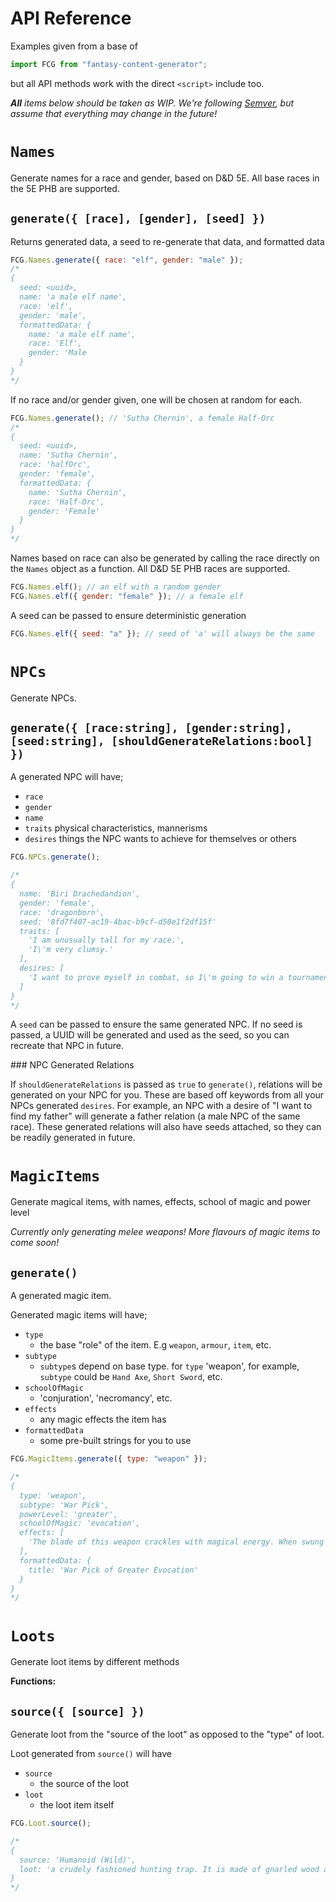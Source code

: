 # API Reference

Examples given from a base of

```js
import FCG from "fantasy-content-generator";
```

but all API methods work with the direct `<script>` include too.

_**All** items below should be taken as WIP. We're following [Semver](https://semver.org/), but assume that everything may change in the future!_

# `Names`

Generate names for a race and gender, based on D&D 5E. All base races in the 5E PHB are supported.

## `generate({ [race], [gender], [seed] })`

Returns generated data, a seed to re-generate that data, and formatted data

```js
FCG.Names.generate({ race: "elf", gender: "male" });
/*
{
  seed: <uuid>,
  name: 'a male elf name',
  race: 'elf',
  gender: 'male',
  formattedData: {
    name: 'a male elf name',
    race: 'Elf',
    gender: 'Male
  }
}
*/
```

If no race and/or gender given, one will be chosen at random for each.

```js
FCG.Names.generate(); // 'Sutha Chernin', a female Half-Orc
/*
{
  seed: <uuid>,
  name: 'Sutha Chernin',
  race: 'halfOrc',
  gender: 'female',
  formattedData: {
    name: 'Sutha Chernin',
    race: 'Half-Orc',
    gender: 'Female'
  }
}
*/
```

Names based on race can also be generated by calling the race directly on the `Names` object as a function. All D&D 5E PHB races are supported.

```js
FCG.Names.elf(); // an elf with a random gender
FCG.Names.elf({ gender: "female" }); // a female elf
```

A seed can be passed to ensure deterministic generation

```js
FCG.Names.elf({ seed: "a" }); // seed of 'a' will always be the same
```

# `NPCs`

Generate NPCs.

## `generate({ [race:string], [gender:string], [seed:string], [shouldGenerateRelations:bool] })`

A generated NPC will have;

- `race`
- `gender`
- `name`
- `traits` physical characteristics, mannerisms
- `desires` things the NPC wants to achieve for themselves or others

```js
FCG.NPCs.generate();

/*
{
  name: 'Biri Drachedandion',
  gender: 'female',
  race: 'dragonborn',
  seed: '8fd7f407-ac19-4bac-b9cf-d50e1f2df15f'
  traits: [
    'I am unusually tall for my race.',
    'I\'m very clumsy.'
  ],
  desires: [
    'I want to prove myself in combat, so I\'m going to win a tournament.'
  ]
}
*/
```

A `seed` can be passed to ensure the same generated NPC. If no seed is passed, a UUID will be generated and used as the seed, so you can recreate that NPC in future.

### NPC Generated Relations

If `shouldGenerateRelations` is passed as `true` to `generate()`, relations will be generated on your NPC for you. These are based off keywords from all your NPCs generated `desires`. For example, an NPC with a desire of "I want to find my father" will generate a father relation (a male NPC of the same race). These generated relations will also have seeds attached, so they can be readily generated in future.

# `MagicItems`

Generate magical items, with names, effects, school of magic and power level

_Currently only generating melee weapons! More flavours of magic items to come soon!_

## `generate()`

A generated magic item.

Generated magic items will have;

- `type`
  - the base "role" of the item. E.g `weapon`, `armour`, `item`, etc.
- `subtype`
  - `subtype`s depend on base type. for `type` 'weapon', for example, `subtype` could be `Hand Axe`, `Short Sword`, etc.
- `schoolOfMagic`
  - 'conjuration', 'necromancy', etc.
- `effects`
  - any magic effects the item has
- `formattedData`
  - some pre-built strings for you to use

```js
FCG.MagicItems.generate({ type: "weapon" });

/*
{
  type: 'weapon',
  subtype: 'War Pick',
  powerLevel: 'greater',
  schoolOfMagic: 'evocation',
  effects: [
    'The blade of this weapon crackles with magical energy. When swung in front of a group of creatures, 2  of the creatures are struck with bolts of energy. Each affected creature takes 3d4 Lightning damage, and becomes Paralyzed for 2 rounds.'
  ],
  formattedData: {
    title: 'War Pick of Greater Evocation'
  }
}
*/
```

# `Loots`

Generate loot items by different methods

**Functions:**

## `source({ [source] })`

Generate loot from the "source of the loot" as opposed to the "type" of loot.

Loot generated from `source()` will have

- `source`
  - the source of the loot
- `loot`
  - the loot item itself

```js
FCG.Loot.source();

/*
{
  source: 'Humanoid (Wild)',
  loot: 'a crudely fashioned hunting trap. It is made of gnarled wood and jagged iron spikes. It could be used to trap small creatures, such as boar or deer.'
}
*/
```
